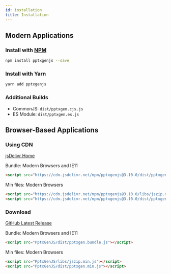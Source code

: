 ```yaml
---
id: installation
title: Installation
---
```


## Modern Applications

### Install with [NPM](https://www.npmjs.com/package/pptxgenjs)

```bash
npm install pptxgenjs --save
```

### Install with Yarn

```bash
yarn add pptxgenjs
```

### Additional Builds

- CommonJS: `dist/pptxgen.cjs.js`
- ES Module: `dist/pptxgen.es.js`

## Browser-Based Applications

### Using CDN

[jsDelivr Home](https://www.jsdelivr.com/package/npm/pptxgenjs)

Bundle: Modern Browsers and IE11

```html
<script src="https://cdn.jsdelivr.net/npm/pptxgenjs@3.10.0/dist/pptxgen.bundle.js"></script>
```

Min files: Modern Browsers

```html
<script src="https://cdn.jsdelivr.net/npm/pptxgenjs@3.10.0/libs/jszip.min.js"></script>
<script src="https://cdn.jsdelivr.net/npm/pptxgenjs@3.10.0/dist/pptxgen.min.js"></script>
```

### Download

[GitHub Latest Release](https://github.com/gitbrent/PptxGenJS/releases/latest)

Bundle: Modern Browsers and IE11

```html
<script src="PptxGenJS/dist/pptxgen.bundle.js"></script>
```

Min files: Modern Browsers

```html
<script src="PptxGenJS/libs/jszip.min.js"></script>
<script src="PptxGenJS/dist/pptxgen.min.js"></script>
```
